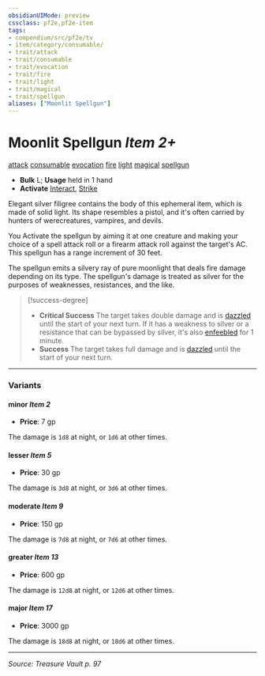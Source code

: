```yaml
---
obsidianUIMode: preview
cssclass: pf2e,pf2e-item
tags:
- compendium/src/pf2e/tv
- item/category/consumable/
- trait/attack
- trait/consumable
- trait/evocation
- trait/fire
- trait/light
- trait/magical
- trait/spellgun
aliases: ["Moonlit Spellgun"]
---
```

# Moonlit Spellgun *Item 2+*  
[attack](attack.md "Attack Combat Trait")  [consumable](consumable.md "Consumable Item Trait")  [evocation](evocation.md "Evocation School Trait")  [fire](fire.md "Fire Energy & Element Trait")  [light](Reference/Rules/Traits/light.md "Light Effect Trait")  [magical](magical.md "Magical Item Trait")  [spellgun](spellgun-tv.md "Spellgun Item Trait")  

- **Bulk** L; **Usage** held in 1 hand
- **Activate** [Interact](interact.md), [Strike](strike.md)

Elegant silver filigree contains the body of this ephemeral item, which is made of solid light. Its shape resembles a pistol, and it's often carried by hunters of werecreatures, vampires, and devils.

You Activate the spellgun by aiming it at one creature and making your choice of a spell attack roll or a firearm attack roll against the target's AC. This spellgun has a range increment of 30 feet.

The spellgun emits a silvery ray of pure moonlight that deals fire damage depending on its type. The spellgun's damage is treated as silver for the purposes of weaknesses, resistances, and the like.

> [!success-degree] 
> - **Critical Success** The target takes double damage and is [dazzled](conditions.md#Dazzled) until the start of your next turn. If it has a weakness to silver or a resistance that can be bypassed by silver, it's also [enfeebled](conditions.md#Enfeebled) for 1 minute.
> - **Success** The target takes full damage and is [dazzled](conditions.md#Dazzled) until the start of your next turn.

---

### Variants

#### minor *Item 2*

- **Price**: 7 gp

The damage is `1d8` at night, or `1d6` at other times.

#### lesser *Item 5*

- **Price**: 30 gp

The damage is `3d8` at night, or `3d6` at other times.

#### moderate *Item 9*

- **Price**: 150 gp

The damage is `7d8` at night, or `7d6` at other times.

#### greater *Item 13*

- **Price**: 600 gp

The damage is `12d8` at night, or `12d6` at other times.

#### major *Item 17*

- **Price**: 3000 gp

The damage is `18d8` at night, or `18d6` at other times.

---
*Source: Treasure Vault p. 97*